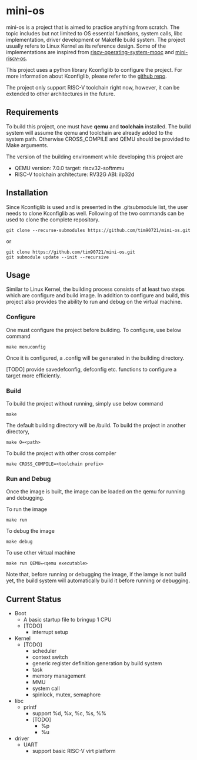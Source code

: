 # mini-os
mini-os is a project that is aimed to practice anything from scratch. The topic
includes but not limited to OS essential functions, system calls, libc
implementation, driver development or Makefile build system. The project
usually refers to Linux Kernel as its reference design. Some of the
implementations are inspired from
[riscv-operating-system-mooc](https://github.com/plctlab/riscv-operating-system-mooc)
and
[mini-riscv-os](https://github.com/cccriscv/mini-riscv-os).

This project uses a python library Kconfiglib to configure the project. For
more information about Kconfiglib, please refer to the
[github repo](https://github.com/ulfalizer/Kconfiglib).

The project only support RISC-V toolchain right now, however, it can be
extended to other architectures in the future.

## Requirements
To build this project, one must have **qemu** and **toolchain** installed. The
build system will assume the qemu and toolchain are already added to the system
path. Otherwise CROSS_COMPILE and QEMU should be provided to Make arguments.

The version of the building environment while developing this project are
 - QEMU version: 7.0.0 target: riscv32-softmmu
 - RISC-V toolchain architecture: RV32G ABI: ilp32d

## Installation
Since Kconfiglib is used and is presented in the .gitsubmodule list, the user
needs to clone Kconfiglib as well. Following of the two commands can be used to
clone the complete repository.
```
git clone --recurse-submodules https://github.com/tim90721/mini-os.git
```
or
```
git clone https://github.com/tim90721/mini-os.git
git submodule update --init --recursive
```

## Usage
Similar to Linux Kernel, the building process consists of at least two steps
which are configure and build image. In addition to configure and build, this
project also provides the ability to run and debug on the virtual machine.

### Configure
One must configure the project before building. To configure, use below command
```
make menuconfig
```
Once it is configured, a .config will be generated in the building directory.

[TODO] provide savedefconfig, defconfig etc. functions to configure a target
more efficiently.

### Build
To build the project without running, simply use below command
```
make
```
The default building directory will be <mini-os repo>/build. To build the
project in another directory,
```
make O=<path>
```

To build the project with other cross compiler
```
make CROSS_COMPILE=<toolchain prefix>
```

### Run and Debug
Once the image is built, the image can be loaded on the qemu for running and
debugging.

To run the image
```
make run
```

To debug the image
```
make debug
```

To use other virtual machine
```
make run QEMU=<qemu executable>
```

Note that, before running or debugging the image, if the iamge is not build yet,
the build system will automatically build it before running or debugging.

## Current Status
 - Boot
   - A basic startup file to bringup 1 CPU
   - [TODO]
     - interrupt setup
 - Kernel
   - [TODO]
     - scheduler
     - context switch
     - generic register definition generation by build system
     - task
     - memory management
     - MMU
     - system call
     - spinlock, mutex, semaphore
 - libc
   - printf
     - support %d, %x, %c, %s, %%
     - [TODO]
       - %p
       - %u
 - driver
   - UART
     - support basic RISC-V virt platform
